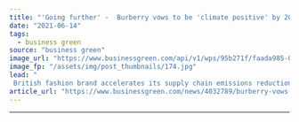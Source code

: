 ```yaml
---
title: "'Going further' -  Burberry vows to be 'climate positive' by 2040"
date: "2021-06-14"
tags: 
  - business green
source: "business green"
image_url: "https://www.businessgreen.com/api/v1/wps/95b271f/faada985-0359-452b-9e4f-63586e2acf98/6/burberry-regent-street-2017-185x114.jpg"
image_fp: "/assets/img/post_thumbnails/174.jpg"
lead: "
 British fashion brand accelerates its supply chain emissions reduction targets as it pledges to invest in climate solutions outside of its value chain ..."
article_url: "https://www.businessgreen.com/news/4032789/burberry-vows-climate-positive-2040"
---
```


---
